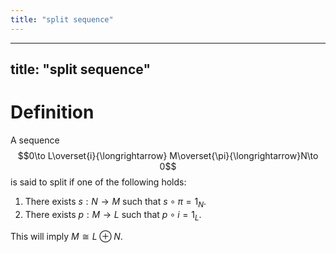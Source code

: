 ```yaml
---
title: "split sequence"
---
```


---
title: "split sequence"
---

# Definition
A sequence $$0\to L\overset{i}{\longrightarrow} M\overset{\pi}{\longrightarrow}N\to 0$$ is said to split if one of the following holds:
1. There exists $s:N\to M$ such that $s\circ\pi=1_N$.
2. There exists $p:M\to L$ such that $p\circ i=1_L$.

This will imply $M\cong L\oplus N$.
